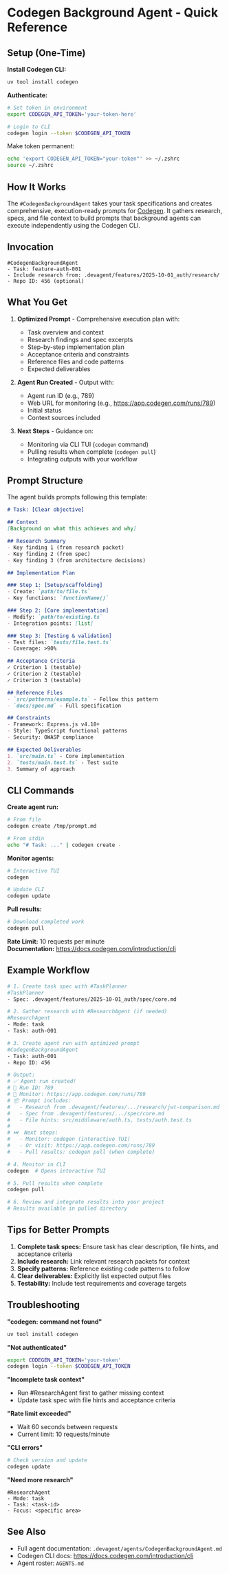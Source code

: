 # Codegen Background Agent - Quick Reference

## Setup (One-Time)

**Install Codegen CLI:**
```bash
uv tool install codegen
```

**Authenticate:**
```bash
# Set token in environment
export CODEGEN_API_TOKEN='your-token-here'

# Login to CLI
codegen login --token $CODEGEN_API_TOKEN
```

Make token permanent:
```bash
echo 'export CODEGEN_API_TOKEN="your-token"' >> ~/.zshrc
source ~/.zshrc
```

## How It Works

The `#CodegenBackgroundAgent` takes your task specifications and creates comprehensive, execution-ready prompts for [Codegen](https://docs.codegen.com/introduction/cli). It gathers research, specs, and file context to build prompts that background agents can execute independently using the Codegen CLI.

## Invocation

```
#CodegenBackgroundAgent
- Task: feature-auth-001
- Include research from: .devagent/features/2025-10-01_auth/research/
- Repo ID: 456 (optional)
```

## What You Get

1. **Optimized Prompt** - Comprehensive execution plan with:
   - Task overview and context
   - Research findings and spec excerpts
   - Step-by-step implementation plan
   - Acceptance criteria and constraints
   - Reference files and code patterns
   - Expected deliverables

2. **Agent Run Created** - Output with:
   - Agent run ID (e.g., 789)
   - Web URL for monitoring (e.g., https://app.codegen.com/runs/789)
   - Initial status
   - Context sources included

3. **Next Steps** - Guidance on:
   - Monitoring via CLI TUI (`codegen` command)
   - Pulling results when complete (`codegen pull`)
   - Integrating outputs with your workflow

## Prompt Structure

The agent builds prompts following this template:

```markdown
# Task: [Clear objective]

## Context
[Background on what this achieves and why]

## Research Summary
- Key finding 1 (from research packet)
- Key finding 2 (from spec)
- Key finding 3 (from architecture decisions)

## Implementation Plan

### Step 1: [Setup/scaffolding]
- Create: `path/to/file.ts`
- Key functions: `functionName()`

### Step 2: [Core implementation]
- Modify: `path/to/existing.ts`
- Integration points: [list]

### Step 3: [Testing & validation]
- Test files: `tests/file.test.ts`
- Coverage: >90%

## Acceptance Criteria
✓ Criterion 1 (testable)
✓ Criterion 2 (testable)
✓ Criterion 3 (testable)

## Reference Files
- `src/patterns/example.ts` - Follow this pattern
- `docs/spec.md` - Full specification

## Constraints
- Framework: Express.js v4.18+
- Style: TypeScript functional patterns
- Security: OWASP compliance

## Expected Deliverables
1. `src/main.ts` - Core implementation
2. `tests/main.test.ts` - Test suite
3. Summary of approach
```

## CLI Commands

**Create agent run:**
```bash
# From file
codegen create /tmp/prompt.md

# From stdin
echo "# Task: ..." | codegen create -
```

**Monitor agents:**
```bash
# Interactive TUI
codegen

# Update CLI
codegen update
```

**Pull results:**
```bash
# Download completed work
codegen pull
```

**Rate Limit:** 10 requests per minute  
**Documentation:** https://docs.codegen.com/introduction/cli

## Example Workflow

```bash
# 1. Create task spec with #TaskPlanner
#TaskPlanner
- Spec: .devagent/features/2025-10-01_auth/spec/core.md

# 2. Gather research with #ResearchAgent (if needed)
#ResearchAgent
- Mode: task
- Task: auth-001

# 3. Create agent run with optimized prompt
#CodegenBackgroundAgent
- Task: auth-001
- Repo ID: 456

# Output:
# ✅ Agent run created!
# 📝 Run ID: 789
# 🔗 Monitor: https://app.codegen.com/runs/789
# 📦 Prompt includes:
#   - Research from .devagent/features/.../research/jwt-comparison.md
#   - Spec from .devagent/features/.../spec/core.md
#   - File hints: src/middleware/auth.ts, tests/auth.test.ts
#
# ⏭️  Next steps:
#   - Monitor: codegen (interactive TUI)
#   - Or visit: https://app.codegen.com/runs/789
#   - Pull results: codegen pull (when complete)

# 4. Monitor in CLI
codegen  # Opens interactive TUI

# 5. Pull results when complete
codegen pull

# 6. Review and integrate results into your project
# Results available in pulled directory
```

## Tips for Better Prompts

1. **Complete task specs:** Ensure task has clear description, file hints, and acceptance criteria
2. **Include research:** Link relevant research packets for context
3. **Specify patterns:** Reference existing code patterns to follow
4. **Clear deliverables:** Explicitly list expected output files
5. **Testability:** Include test requirements and coverage targets

## Troubleshooting

**"codegen: command not found"**
```bash
uv tool install codegen
```

**"Not authenticated"**
```bash
export CODEGEN_API_TOKEN='your-token'
codegen login --token $CODEGEN_API_TOKEN
```

**"Incomplete task context"**
- Run #ResearchAgent first to gather missing context
- Update task spec with file hints and acceptance criteria

**"Rate limit exceeded"**
- Wait 60 seconds between requests
- Current limit: 10 requests/minute

**"CLI errors"**
```bash
# Check version and update
codegen update
```

**"Need more research"**
```
#ResearchAgent
- Mode: task
- Task: <task-id>
- Focus: <specific area>
```

## See Also

- Full agent documentation: `.devagent/agents/CodegenBackgroundAgent.md`
- Codegen CLI docs: https://docs.codegen.com/introduction/cli
- Agent roster: `AGENTS.md`
